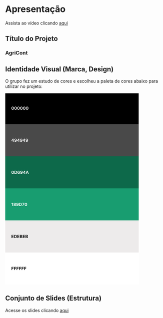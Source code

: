 # Apresentação

Assista ao vídeo clicando [aqui](https://github.com/ICEI-PUC-Minas-PMV-ADS/pmv-ads-2022-2-e2-proj-int-t5-projeto-agricont/blob/main/presentation/Etapa%205%20Video_Apresentacao/Video_Final.webm) 

## Título do Projeto

### AgriCont 

## Identidade Visual (Marca, Design)

O grupo fez um estudo de cores e escolheu a paleta de cores abaixo para utilizar no projeto:

<img src="img/Paleta.png">


## Conjunto de Slides (Estrutura)

Acesse os slides clicando [aqui](https://github.com/ICEI-PUC-Minas-PMV-ADS/pmv-ads-2022-2-e2-proj-int-t5-projeto-agricont/blob/main/presentation/Etapa%205%20Video_Apresentacao/AgriCont.pdf)